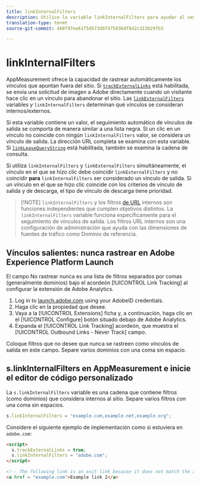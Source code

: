 ```yaml
---
title: linkInternalFilters
description: Utilice la variable linkInternalFilters para ayudar al seguimiento automático de vínculos de salida.
translation-type: tm+mt
source-git-commit: 468f97ee61f5d573d07475836df8d2c313b29fb3

---
```



# linkInternalFilters

AppMeasurement ofrece la capacidad de rastrear automáticamente los vínculos que apuntan fuera del sitio. Si [`trackExternalLinks`](trackexternallinks.md) está habilitada, se envía una solicitud de imagen a Adobe directamente cuando un visitante hace clic en un vínculo para abandonar el sitio. Las [`linkExternalFilters`](linkexternalfilters.md) variables y `linkInternalFilters` determinan qué vínculos se consideran internos/externos.

Si esta variable contiene un valor, el seguimiento automático de vínculos de salida se comporta de manera similar a una lista negra. Si un clic en un vínculo no coincide con ningún `linkInternalFilters` valor, se considera un vínculo de salida. La dirección URL completa se examina con esta variable. Si [`linkLeaveQueryString`](linkleavequerystring.md) está habilitada, también se examina la cadena de consulta.

Si utiliza `linkInternalFilters` y `linkExternalFilters` simultáneamente, el vínculo en el que se hizo clic debe coincidir `linkExternalFilters` y no coincidir **para** `linkInternalFilters` ser considerado un vínculo de salida. Si un vínculo en el que se hizo clic coincide con los criterios de vínculo de salida y de descarga, el tipo de vínculo de descarga tiene prioridad.

> [!NOTE] `linkInternalFilters` y los filtros [de URL](/help/admin/admin/internal-url-filter-admin.md) internos son funciones independientes que cumplen objetivos distintos. La `linkInternalFilters` variable funciona específicamente para el seguimiento de vínculos de salida. Los filtros URL internos son una configuración de administración que ayuda con las dimensiones de fuentes de tráfico como Dominio de referencia.

## Vínculos salientes: nunca rastrear en Adobe Experience Platform Launch

El campo No rastrear nunca es una lista de filtros separados por comas (generalmente dominios) bajo el acordeón [!UICONTROL Link Tracking] al configurar la extensión de Adobe Analytics.

1. Log in to [launch.adobe.com](https://launch.adobe.com) using your AdobeID credentials.
2. Haga clic en la propiedad que desee.
3. Vaya a la [!UICONTROL Extensions] ficha y, a continuación, haga clic en el [!UICONTROL Configure] botón situado debajo de Adobe Analytics.
4. Expanda el [!UICONTROL Link Tracking] acordeón, que muestra el [!UICONTROL Outbound Links - Never Track] campo.

Coloque filtros que no desee que nunca se rastreen como vínculos de salida en este campo. Separe varios dominios con una coma sin espacio.

## s.linkInternalFilters en AppMeasurement e inicie el editor de código personalizado

La `s.linkInternalFilters` variable es una cadena que contiene filtros (como dominios) que considera internos al sitio. Separe varios filtros con una coma sin espacios.

```js
s.linkInternalFilters = "example.com,example.net,example.org";
```

Considere el siguiente ejemplo de implementación como si estuviera en `adobe.com`:

```html
<script>
  s.trackExternalLinks = true;
  s.linkInternalFilters = "adobe.com";
</script>

<!-- The following link is an exit link because it does not match the anything under linkInternalFilters -->
<a href = "example.com">Example link 2</a>
```
